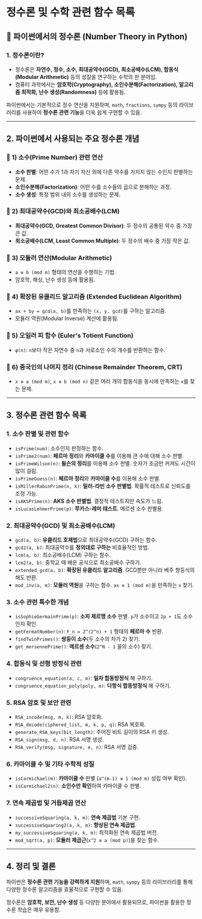 # 정수론 및 수학 관련 함수 목록
## 📌 파이썬에서의 정수론 (Number Theory in Python)

### 1. 정수론이란?
- 정수론은 **자연수, 정수, 소수, 최대공약수(GCD), 최소공배수(LCM), 합동식(Modular Arithmetic)** 등의 성질을 연구하는 수학의 한 분야임.  
- 컴퓨터 과학에서는 **암호학(Cryptography), 소인수분해(Factorization), 알고리즘 최적화, 난수 생성(Randomness)** 등에 활용됨.  

파이썬에서는 기본적으로 정수 연산을 지원하며, `math`, `fractions`, `sympy` 등의 라이브러리를 사용하여 **정수론 관련 기능**을 더욱 쉽게 구현할 수 있음.  

---

## 2. 파이썬에서 사용되는 주요 정수론 개념

### 🔹 1) 소수(Prime Number) 관련 연산
- **소수 판별**: 어떤 수가 1과 자기 자신 외에 다른 약수를 가지지 않는 수인지 판별하는 문제.
- **소인수분해(Factorization)**: 어떤 수를 소수들의 곱으로 분해하는 과정.
- **소수 생성**: 특정 범위 내의 소수를 생성하는 문제.

### 🔹 2) 최대공약수(GCD)와 최소공배수(LCM)
- **최대공약수(GCD, Greatest Common Divisor)**: 두 정수의 공통된 약수 중 가장 큰 값.
- **최소공배수(LCM, Least Common Multiple)**: 두 정수의 배수 중 가장 작은 값.

### 🔹 3) 모듈러 연산(Modular Arithmetic)
- `a ≡ b (mod m)` 형태의 연산을 수행하는 기법.
- 암호학, 해싱, 난수 생성 등에 활용됨.

### 🔹 4) 확장된 유클리드 알고리즘 (Extended Euclidean Algorithm)
- `ax + by = gcd(a, b)`를 만족하는 `(x, y, gcd)`를 구하는 알고리즘.
- 모듈러 역원(Modular Inverse) 계산에 활용됨.

### 🔹 5) 오일러 피 함수 (Euler's Totient Function)
- `φ(n)`: `n`보다 작은 자연수 중 `n`과 서로소인 수의 개수를 반환하는 함수.

### 🔹 6) 중국인의 나머지 정리 (Chinese Remainder Theorem, CRT)
- `x ≡ a (mod m)`, `x ≡ b (mod n)` 같은 여러 개의 합동식을 동시에 만족하는 `x`를 찾는 문제.

---

## **3. 정수론 관련 함수 목록**

### 1. 소수 판별 및 관련 함수
- `isPrime(num)`: 소수인지 판정하는 함수.
- `isPrime2(num)`: **페르마 정리**와 **카마이클 수**를 이용해 큰 수에 대해 소수 판별.
- `isPrimeWilson(n)`: **윌슨의 정리**를 이용해 소수 판별. 숫자가 조금만 커져도 시간이 많이 걸림.
- `isPrimeGuess(n)`: **페르마 정리**와 **카마이클 수**를 이용해 소수 판별.
- `isMillerRabinPrime(n, k)`: **밀러-라빈 소수 판별법**. 확률적 테스트로 신뢰도를 조정 가능.
- `isAKSPrime(n)`: **AKS 소수 판별법**. 결정적 테스트지만 속도가 느림.
- `isLucasLehmerPrime(p)`: **루카스-레머 테스트**. 메르센 소수 판별용.

### 2. 최대공약수(GCD) 및 최소공배수(LCM)
- `gcd(a, b)`: **유클리드 호제법**으로 최대공약수(GCD) 구하는 함수.
- `gcd2(a, b)`: 최대공약수를 **정의대로 구하는** 비효율적인 방법.
- `lcm(a, b)`: 최소공배수(LCM) 구하는 함수.
- `lcm2(a, b)`: 중학교 때 배운 공식으로 최소공배수 구하기.
- `extended_gcd(a, b)`: **확장된 유클리드 알고리즘**. GCD뿐만 아니라 베주 항등식의 해도 반환.
- `mod_inv(a, m)`: **모듈러 역원**을 구하는 함수. `ax ≡ 1 (mod m)`을 만족하는 `x` 찾기.

### 3. 소수 관련 특수한 개념
- `isSophieGermainPrime(p)`: **소피 제르맹 소수** 판별. `p`가 소수이고 `2p + 1`도 소수인지 확인.
- `getFermatNumber(n)`: `F_n = 2^(2^n) + 1` 형태의 **페르마 수** 반환.
- `findTwinPrimes()`: **쌍둥이 소수**(두 소수의 차가 2) 찾기.
- `get_mersennePrime()`: **메르센 소수**(`2^N - 1` 꼴의 소수) 찾기.

### 4. 합동식 및 선형 방정식 관련
- `congruence_equation(a, c, m)`: **일차 합동방정식** 해 구하기.
- `congruence_equation_poly(poly, m)`: **다항식 합동방정식** 해 구하기.

### 5. RSA 암호 및 보안 관련
- `RSA_incode(msg, m, k)`: RSA 암호화.
- `RSA_decode(ciphered_list, m, k, p, q)`: RSA 복호화.
- `generate_RSA_keys(bit_length)`: 주어진 비트 길이의 RSA 키 생성.
- `RSA_sign(msg, d, n)`: RSA 서명 생성.
- `RSA_verify(msg, signature, e, n)`: RSA 서명 검증.

### 6. 카마이클 수 및 기타 수학적 성질
- `isCarmichael(m)`: **카마이클 수** 판별 (`a^(m-1) ≡ 1 (mod m)` 성립 여부 확인).
- `isCarmichael2(n)`: **소인수만 확인**하여 카마이클 수 판별.

### 7. 연속 제곱법 및 거듭제곱 연산
- `successiveSquaring(a, k, m)`: **연속 제곱법** 기본 구현.
- `successiveSquaring2(a, k, m)`: **향상된 연속 제곱법**.
- `my_successiveSquaring(a, k, m)`: 최적화된 연속 제곱법 버전.
- `mod_sqrt(a, p)`: **모듈러 제곱근**(`x^2 ≡ a (mod p)`)을 찾는 함수.

---

## **4. 정리 및 결론**
파이썬은 **정수론 관련 기능을 강력하게 지원**하며, `math`, `sympy` 등의 라이브러리를 통해 다양한 정수론 알고리즘을 효율적으로 구현할 수 있음.

정수론은 **암호학, 보안, 난수 생성** 등 다양한 분야에서 활용되므로, 파이썬을 활용한 정수론 학습은 매우 유용함.
